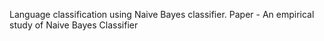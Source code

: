 Language classification using Naive Bayes classifier.
Paper - An empirical study of Naive Bayes Classifier